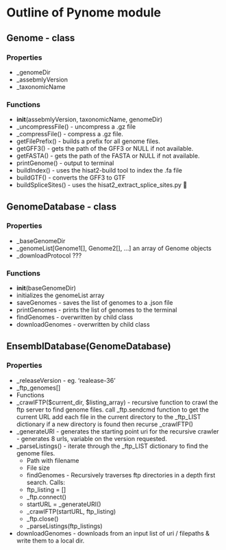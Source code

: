 # Outline of Pynome module

## Genome - class

### Properties

- _genomeDir
- _assebmlyVersion
- _taxonomicName

### Functions

- __init__(assebmlyVersion, taxonomicName, genomeDir)
- _uncompressFile() - uncompress a .gz file
- _compressFile() - compress a .gz file.
- getFilePrefix() - builds a prefix for all genome files.
- getGFF3() - gets the path of the GFF3 or NULL if not available.
- getFASTA() - gets the path of the FASTA or NULL if not available.
- printGenome() - output to terminal
- buildIndex() - uses the hisat2-build tool to index the .fa file
- buildGTF() - converts the GFF3 to GTF
- buildSpliceSites() - uses the hisat2_extract_splice_sites.py

## GenomeDatabase - class

### Properties

- _baseGenomeDir
- _genomeList[Genome1[], Genome2[], ...] an array of Genome objects
- _downloadProtocol ???

### Functions

- __init__(baseGenomeDir)
- initializes the genomeList array
- saveGenomes - saves the list of genomes to a .json file
- printGenomes - prints the list of genomes to the terminal
- findGenomes - overwritten by child class
- downloadGenomes - overwritten by child class

## EnsemblDatabase(GenomeDatabase)

### Properties

- _releaseVersion - eg. ‘realease-36’
- _ftp_genomes[]
- Functions
- _crawlFTP($current_dir, $listing_array) - recursive function to crawl the ftp server to find genome files.
  call _ftp.sendcmd function to get the current URL
  add each file in the current directory to the _ftp_LIST dictionary
  if a new directory is found then recurse _crawlFTP()
- _generateURI - generates the starting point uri for the recursive crawler - generates 8 urls, variable on the version requested.
- _parseListings() - iterate through the _ftp_LIST dictionary to find the genome files.
    - Path with filename
    - File size
    - findGenomes - Recursively traverses ftp directories in a depth first search. Calls:
    - ftp_listing = []
    - _ftp.connect()
    - startURL = _generateURI()
    - _crawlFTP(startURL, ftp_listing)
    - _ftp.close()
    - _parseListings(ftp_listings)
- downloadGenomes - downloads from an input list of uri / filepaths & write them to a local dir.


